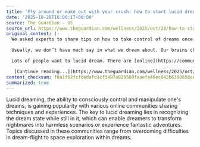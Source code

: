 ```yaml
---
title: 'Fly around or make out with your crush: how to start lucid dreaming'
date: '2025-10-20T16:00:17+00:00'
source: The Guardian - US
source_url: https://www.theguardian.com/wellness/2025/oct/20/how-to-start-lucid-dreaming
original_content: |-
  We asked experts to share tips on how to take control of dreams once you realize you’re in it

  Usually, we don’t have much say in what we dream about. Our brains churn up images, and we sit back and watch. But it’s possible to take control. You can turn the monster chasing you into a mouse, or fly through the sky like a bird. All it takes is realizing you’re in a dream, mid-dream – otherwise known as lucid dreaming.

  Lots of people want to lucid dream. There are [online](https://community.ld4all.com/) [communities](https://www.facebook.com/groups/thelucidhive/) devoted to sharing tips and tricks, like the subreddit [r/LucidDreaming](https://www.reddit.com/r/LucidDreaming/), which has about 98,000 weekly visitors. Recent discussion topics include “If flying is hard, try giving yourself a Green Lantern ring,” and “Has anyone gone to space in [a lucid dream]?”

   [Continue reading...](https://www.theguardian.com/wellness/2025/oct/20/how-to-start-lucid-dreaming)
content_checksum: f0a1f52fcfdedafd1cf3487a029560faaefa46ec042b6300658ae79fc10d70ca
summarized: true
---
```


Lucid dreaming, the ability to consciously control and manipulate one's dreams, is gaining popularity with various online communities sharing techniques and experiences. The key to lucid dreaming lies in recognizing the dream state while still in it, which can enable dreamers to transform nightmares into harmless scenarios or experience fantastic adventures. Topics discussed in these communities range from overcoming difficulties in dream-flight to space exploration within dreams.